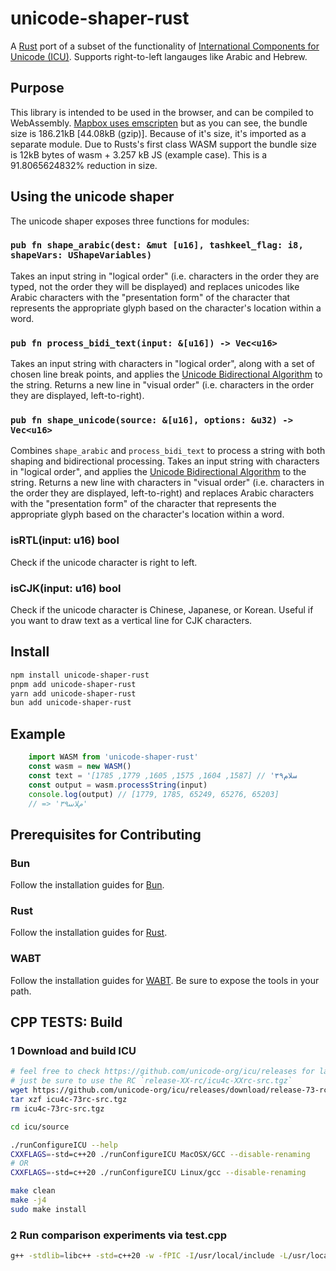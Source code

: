 # unicode-shaper-rust

A [Rust](https://github.com/rust-lang/rust) port of a subset of the functionality of [International Components for Unicode (ICU)](http://site.icu-project.org/). Supports right-to-left langauges like Arabic and Hebrew.

## Purpose

This library is intended to be used in the browser, and can be compiled to WebAssembly. [Mapbox uses emscripten](https://bundlejs.com/?q=%40mapbox%2Fmapbox-gl-rtl-text%2C%40mapbox%2Fmapbox-gl-rtl-text&treeshake=%5B*%5D%2C%5B%7B+default+%7D%5D) but as you can see, the bundle size is 186.21kB [44.08kB (gzip)]. Because of it's size, it's imported as a separate module. Due to Rusts's first class WASM support the bundle size is 12kB bytes of wasm + 3.257 kB JS (example case). This is a 91.8065624832% reduction in size.

## Using the unicode shaper

The unicode shaper exposes three functions for modules:

### `pub fn shape_arabic(dest: &mut [u16], tashkeel_flag: i8, shapeVars: UShapeVariables)`

Takes an input string in "logical order" (i.e. characters in the order they are typed, not the order they will be displayed) and replaces unicodes like Arabic characters with the "presentation form" of the character that represents the appropriate glyph based on the character's location within a word.

### `pub fn process_bidi_text(input: &[u16]) -> Vec<u16>`

Takes an input string with characters in "logical order", along with a set of chosen line break points, and applies the [Unicode Bidirectional Algorithm](http://unicode.org/reports/tr9/) to the string. Returns a new line in "visual order" (i.e. characters in the order they are displayed, left-to-right).

### `pub fn shape_unicode(source: &[u16], options: &u32) -> Vec<u16>`

Combines `shape_arabic` and `process_bidi_text` to process a string with both shaping and bidirectional processing.
Takes an input string with characters in "logical order", and applies the [Unicode Bidirectional Algorithm](http://unicode.org/reports/tr9/) to the string. Returns a new line with characters in "visual order" (i.e. characters in the order they are displayed, left-to-right) and replaces Arabic characters with the "presentation form" of the character that represents the appropriate glyph based on the character's location within a word.

### isRTL(input: u16) bool

Check if the unicode character is right to left.

### isCJK(input: u16) bool

Check if the unicode character is Chinese, Japanese, or Korean.
Useful if you want to draw text as a vertical line for CJK characters.

## Install

```sh
npm install unicode-shaper-rust
pnpm add unicode-shaper-rust
yarn add unicode-shaper-rust
bun add unicode-shaper-rust
```

## Example

```ts
    import WASM from 'unicode-shaper-rust'
    const wasm = new WASM()
    const text = 'سلام۳۹' // [1587, 1604, 1575, 1605, 1779, 1785]
    const output = wasm.processString(input)
    console.log(output) // [1779, 1785, 65249, 65276, 65203]
    // => '۳۹ﻡﻼﺳ'
```

## Prerequisites for Contributing

### Bun

Follow the installation guides for [Bun](https://bun.sh/docs/install).

### Rust

Follow the installation guides for [Rust](https://rustup.rs/).

### WABT

Follow the installation guides for [WABT](https://github.com/WebAssembly/wabt). Be sure to expose the tools in your path.

## CPP TESTS: Build

### 1 Download and build ICU

```sh
# feel free to check https://github.com/unicode-org/icu/releases for latest version
# just be sure to use the RC `release-XX-rc/icu4c-XXrc-src.tgz`
wget https://github.com/unicode-org/icu/releases/download/release-73-rc/icu4c-73rc-src.tgz
tar xzf icu4c-73rc-src.tgz
rm icu4c-73rc-src.tgz

cd icu/source

./runConfigureICU --help
CXXFLAGS=-std=c++20 ./runConfigureICU MacOSX/GCC --disable-renaming
# OR
CXXFLAGS=-std=c++20 ./runConfigureICU Linux/gcc --disable-renaming

make clean
make -j4
sudo make install

```

### 2 Run comparison experiments via test.cpp

```sh
g++ -stdlib=libc++ -std=c++20 -w -fPIC -I/usr/local/include -L/usr/local/lib -l icuuc test.cpp -o test
```
